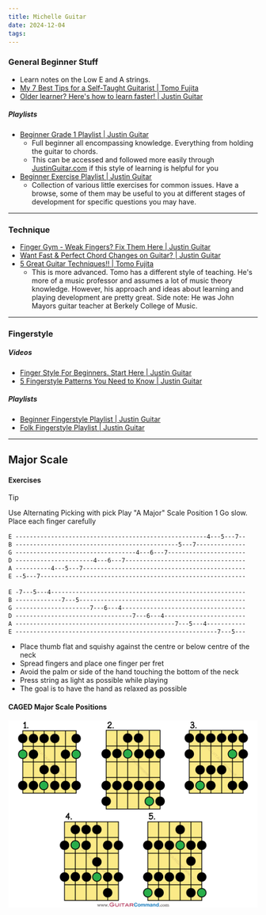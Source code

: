 ```yaml
---
title: Michelle Guitar
date: 2024-12-04
tags:
---
```


### General Beginner Stuff
-  Learn notes on the Low E and A strings.
- [My 7 Best Tips for a Self-Taught Guitarist | Tomo Fujita](https://www.youtube.com/watch?v=0AjGZKzt0ms&t=762s)
- [Older learner? Here's how to learn faster! | Justin Guitar](https://www.youtube.com/watch?v=1xY1VS5-rqQ&list=PLlwfspJqZ126hqrTeGvssFlJNuTk0a4-J&index=1)

##### Playlists
- [Beginner Grade 1 Playlist | Justin Guitar](https://www.youtube.com/playlist?list=PLlwfspJqZ126JHOY5rTkKCSAp2Ua907-v)
	- Full beginner all encompassing knowledge. Everything from holding the guitar to chords.
	- This can be accessed and followed more easily through [JustinGuitar.com](https://justinguitar.com) if this style of learning is helpful for you
- [Beginner Exercise Playlist | Justin Guitar](https://www.youtube.com/playlist?list=PLlwfspJqZ126hqrTeGvssFlJNuTk0a4-J)
	- Collection of various little exercises for common issues. Have a browse, some of them may be useful to you at different stages of development for specific questions you may have. 

---

### Technique
- [Finger Gym - Weak Fingers? Fix Them Here | Justin Guitar](https://www.youtube.com/watch?v=jFHF-U91jow&list=PLlwfspJqZ126hqrTeGvssFlJNuTk0a4-J&index=4)
- [Want Fast & Perfect Chord Changes on Guitar? | Justin Guitar](https://www.youtube.com/watch?v=xSFHgeJUuIs&list=PLlwfspJqZ126hqrTeGvssFlJNuTk0a4-J&index=8)
- [5 Great Guitar Techniques!! | Tomo Fujita](https://www.youtube.com/watch?v=V5TdEszM1u0)
  - This is more advanced. Tomo has a different style of teaching. He's more of a music professor and assumes a lot of music theory knowledge. However, his approach and ideas about learning and playing development are pretty great. Side note: He was John Mayors guitar teacher at Berkely College of Music.

---

### Fingerstyle
##### Videos
- [Finger Style For Beginners. Start Here | Justin Guitar](https://www.youtube.com/watch?v=2WB8otOcz78&t=5s)
- [5 Fingerstyle Patterns You Need to Know | Justin Guitar](https://youtu.be/jF0RduFSyHg?feature=shared)

##### Playlists
- [Beginner Fingerstyle Playlist | Justin Guitar](https://www.youtube.com/playlist?list=PLlwfspJqZ124AJI80XytatvV8NO7qY_VP)
- [Folk Fingerstyle Playlist | Justin Guitar](https://www.youtube.com/playlist?list=PL8FF1196CB2F61FF3)


---

## Major Scale

#### Exercises
> [!TIP] 
> Use Alternating Picking with pick
> Play "A Major" Scale Position 1
> Go slow. Place each finger carefully

```
E ------------------------------------------------------4---5---7--
B ----------------------------------------------5---7--------------
G ----------------------------------4---6---7----------------------
D ----------------------4---6---7----------------------------------
A ----------4---5---7----------------------------------------------
E --5---7----------------------------------------------------------

E -7---5---4-------------------------------------------------------
B -------------7---5-----------------------------------------------
G ---------------------7---6---4-----------------------------------
D ---------------------------------7---6---4-----------------------
A ---------------------------------------------7---5---4-----------
E ---------------------------------------------------------7---5---
```


- Place thumb flat and squishy against the centre or below centre of the neck
- Spread fingers and place one finger per fret
- Avoid the palm or side of the hand touching the bottom of the neck
- Press string as light as possible while playing
- The goal is to have the hand as relaxed as possible

#### CAGED Major Scale Positions
![|200](Assets/MajorScaleShapes.png)


